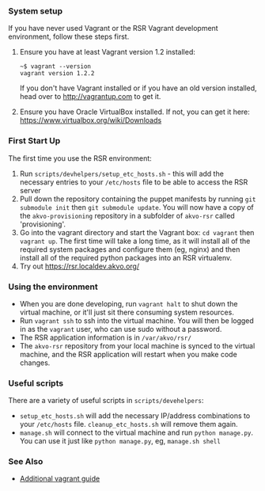 ### System setup

If you have never used Vagrant or the RSR Vagrant development environment, follow these steps first.

1. Ensure you have at least Vagrant version 1.2 installed:
    
       ~$ vagrant --version
	   vagrant version 1.2.2

   If you don't have Vagrant installed or if you have an old version installed, head over to http://vagrantup.com to get it.
   
2. Ensure you have Oracle VirtualBox installed. If not, you can get it here: https://www.virtualbox.org/wiki/Downloads

### First Start Up

The first time you use the RSR environment:

1. Run `scripts/devhelpers/setup_etc_hosts.sh` - this will add the necessary entries to your `/etc/hosts` file to be able to access the RSR server
2. Pull down the repository containing the puppet manifests by running `git submodule init` then `git submodule update`. You will now have a copy of the `akvo-provisioning` repository in a subfolder of `akvo-rsr` called 'provisioning'.
2. Go into the vagrant directory and start the Vagrant box: `cd vagrant` then `vagrant up`. The first time will take a long time, as it will install all of the required system packages and configure them (eg, nginx) and then install all of the required python packages into an RSR virtualenv.
3. Try out https://rsr.localdev.akvo.org/

### Using the environment

* When you are done developing, run `vagrant halt` to shut down the virtual machine, or it'll just sit there consuming system resources.
* Run `vagrant ssh` to ssh into the virtual machine. You will then be logged in as the `vagrant` user, who can use sudo without a password.
* The RSR application information is in `/var/akvo/rsr/`
* The `akvo-rsr` repository from your local machine is synced to the virtual machine, and the RSR application will restart when you make code changes.

### Useful scripts

There are a variety of useful scripts in `scripts/devehelpers`:

* `setup_etc_hosts.sh` will add the necessary IP/address combinations to your `/etc/hosts` file. `cleanup_etc_hosts.sh` will remove them again.
* `manage.sh` will connect to the virtual machine and run `python manage.py`. You can use it just like `python manage.py`, eg, `manage.sh shell`

### See Also

* [Additional vagrant guide](Development-VM)
